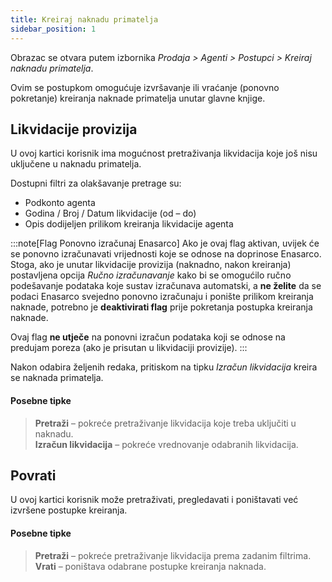 ```yaml
---
title: Kreiraj naknadu primatelja
sidebar_position: 1
---
```


Obrazac se otvara putem izbornika *Prodaja > Agenti > Postupci > Kreiraj naknadu primatelja*.

Ovim se postupkom omogućuje izvršavanje ili vraćanje (ponovno pokretanje) kreiranja naknade primatelja unutar glavne knjige.

## Likvidacije provizija

U ovoj kartici korisnik ima mogućnost pretraživanja likvidacija koje još nisu uključene u naknadu primatelja.

Dostupni filtri za olakšavanje pretrage su:
- Podkonto agenta  
- Godina / Broj / Datum likvidacije (od – do)  
- Opis dodijeljen prilikom kreiranja likvidacije agenta  

:::note[Flag Ponovno izračunaj Enasarco]
Ako je ovaj flag aktivan, uvijek će se ponovno izračunavati vrijednosti koje se odnose na doprinose Enasarco.  
Stoga, ako je unutar likvidacije provizija (naknadno, nakon kreiranja) postavljena opcija *Ručno izračunavanje* kako bi se omogućilo ručno podešavanje podataka koje sustav izračunava automatski, a **ne želite** da se podaci Enasarco svejedno ponovno izračunaju i ponište prilikom kreiranja naknade, potrebno je **deaktivirati flag** prije pokretanja postupka kreiranja naknade.

Ovaj flag **ne utječe** na ponovni izračun podataka koji se odnose na predujam poreza (ako je prisutan u likvidaciji provizije).
:::


Nakon odabira željenih redaka, pritiskom na tipku *Izračun likvidacija* kreira se naknada primatelja.


#### Posebne tipke

> **Pretraži** – pokreće pretraživanje likvidacija koje treba uključiti u naknadu.    
> **Izračun likvidacija** – pokreće vrednovanje odabranih likvidacija.     

## Povrati 

U ovoj kartici korisnik može pretraživati, pregledavati i poništavati već izvršene postupke kreiranja. 

#### Posebne tipke  

> **Pretraži** – pokreće pretraživanje likvidacija prema zadanim filtrima.    
> **Vrati** – poništava odabrane postupke kreiranja naknada.          